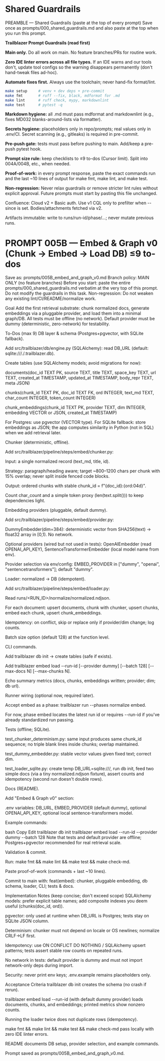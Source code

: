 # Shared Guardrails

PREAMBLE — Shared Guardrails (paste at the top of every prompt)
Save once as prompts/000_shared_guardrails.md and also paste at the top when
you run this prompt.

**Trailblazer Prompt Guardrails (read first)**

**Main only.** Do all work on main. No feature branches/PRs for routine work.

**Zero IDE linter errors across all file types.** If an IDE warns and our tools don't, update tool configs so the warning disappears permanently (don't hand-tweak files ad-hoc).

**Automate fixes first.** Always use the toolchain; never hand-fix format/lint.

```bash
make setup     # venv + dev deps + pre-commit
make fmt       # ruff --fix, black, mdformat for .md
make lint      # ruff check, mypy, markdownlint
make test      # pytest -q
```

**Markdown hygiene:** all .md must pass mdformat and markdownlint (e.g., fixes MD032 blanks-around-lists via formatter).

**Secrets hygiene:** placeholders only in repo/prompts; real values only in .env/CI. Secret scanning (e.g., gitleaks) is required in pre-commit.

**Pre-push gate:** tests must pass before pushing to main. Add/keep a pre-push pytest hook.

**Prompt size rule:** keep checklists to ≤9 to-dos (Cursor limit). Split into 004A/004B, etc., when needed.

**Proof-of-work:** in every prompt response, paste the exact commands run and the last ~10 lines of output for make fmt, make lint, and make test.

**Non-regression:** Never relax guardrails or remove stricter lint rules without explicit approval. Future prompts must start by pasting this file unchanged.

Confluence: Cloud v2 + Basic auth. Use v1 CQL only to prefilter when --since is set. Bodies/attachments fetched via v2.

Artifacts immutable: write to runs/run-id/phase/…; never mutate previous runs.

# PROMPT 005B — Embed & Graph v0 (Chunk → Embed → Load DB) ≤9 to-dos

Save as: prompts/005B_embed_and_graph_v0.md
Branch policy: MAIN ONLY (no feature branches)
Before you start: paste the entire prompts/000_shared_guardrails.md verbatim at the very top of this prompt. Do not modify the guardrails in this task.
Non-regression: Do not weaken any existing lint/CI/README/normalize work.

Goal
Add the first retrieval substrate: chunk normalized docs, generate embeddings via a pluggable provider, and load them into a minimal graph/DB. All tests must be offline (no network). Default provider must be dummy (deterministic, zero-network) for testability.

To-Dos (max 9)
DB layer & schema (Postgres+pgvector, with SQLite fallback).

Add src/trailblazer/db/engine.py (SQLAlchemy): read DB_URL (default: sqlite:///./.trailblazer.db).

Create tables (use SQLAlchemy models; avoid migrations for now):

documents(doc_id TEXT PK, source TEXT, title TEXT, space_key TEXT, url TEXT, created_at TIMESTAMP, updated_at TIMESTAMP, body_repr TEXT, meta JSON)

chunks(chunk_id TEXT PK, doc_id TEXT FK, ord INTEGER, text_md TEXT, char_count INTEGER, token_count INTEGER)

chunk_embeddings(chunk_id TEXT PK, provider TEXT, dim INTEGER, embedding VECTOR or JSON, created_at TIMESTAMP)

For Postgres: use pgvector (VECTOR type). For SQLite fallback: store embeddings as JSON; the app computes similarity in Python (not in SQL) when we add retrieval later.

Chunker (deterministic, offline).

Add src/trailblazer/pipeline/steps/embed/chunker.py:

Input: a single normalized record (text_md, title, id).

Strategy: paragraph/heading aware; target ~800–1200 chars per chunk with 15% overlap; never split inside fenced code blocks.

Output: ordered chunks with stable chunk_id = f"{doc_id}:{ord:04d}".

Count char_count and a simple token proxy (len(text.split())) to keep dependencies light.

Embedding providers (pluggable, default dummy).

Add src/trailblazer/pipeline/steps/embed/provider.py:

DummyEmbedder(dim=384): deterministic vector from SHA256(text) → float32 array in \[0,1). No network.

Optional providers (wired but not used in tests): OpenAIEmbedder (read OPENAI_API_KEY), SentenceTransformerEmbedder (local model name from env).

Provider selection via env/config: EMBED_PROVIDER in ["dummy", "openai", "sentencetransformers"]; default "dummy".

Loader: normalized → DB (idempotent).

Add src/trailblazer/pipeline/steps/embed/loader.py:

Read runs/\<RUN_ID>/normalize/normalized.ndjson.

For each document: upsert documents, chunk with chunker, upsert chunks, embed each chunk, upsert chunk_embeddings.

Idempotency: on conflict, skip or replace only if provider/dim change; log counts.

Batch size option (default 128) at the function level.

CLI commands.

Add trailblazer db init → create tables (safe if exists).

Add trailblazer embed load --run-id <RID> [--provider dummy] [--batch 128] [--max-docs N] [--max-chunks N].

Echo summary metrics (docs, chunks, embeddings written; provider; dim; db url).

Runner wiring (optional now, required later).

Accept embed as a phase: trailblazer run --phases normalize embed.

For now, phase embed locates the latest run id or requires --run-id if you've already standardized run passing.

Tests (offline; SQLite).

test_chunker_determinism.py: same input produces same chunk_id sequence; no triple blank lines inside chunks; overlap maintained.

test_dummy_embedder.py: stable vector values given fixed text; correct dim.

test_loader_sqlite.py: create temp DB_URL=sqlite:///<tmp>, run db init, feed two simple docs (via a tiny normalized.ndjson fixture), assert counts and idempotency (second run doesn't double rows).

Docs (README).

Add "Embed & Graph v0" section:

.env variables: DB_URL, EMBED_PROVIDER (default dummy), optional OPENAI_API_KEY, optional local sentence-transformers model.

Example commands:

bash
Copy
Edit
trailblazer db init
trailblazer embed load --run-id <RID> --provider dummy --batch 128
Note that tests and default provider are offline; Postgres+pgvector recommended for real retrieval scale.

Validation & commit.

Run: make fmt && make lint && make test && make check-md.

Paste proof-of-work (commands + last ~10 lines).

Commit to main with: feat(embed): chunker, pluggable embedding, db schema, loader, CLI; tests & docs.

Implementation Notes (keep concise; don't exceed scope)
SQLAlchemy models: prefer explicit table names; add composite indexes you deem useful (chunks(doc_id, ord)).

pgvector: only used at runtime when DB_URL is Postgres; tests stay on SQLite JSON column.

Determinism: chunker must not depend on locale or OS newlines; normalize CRLF→LF first.

Idempotency: use ON CONFLICT DO NOTHING / SQLAlchemy upsert patterns; tests assert stable row counts on repeated runs.

No network in tests: default provider is dummy and must not import network-only deps during import.

Security: never print env keys; .env.example remains placeholders only.

Acceptance Criteria
trailblazer db init creates the schema (no crash if rerun).

trailblazer embed load --run-id <RID> (with default dummy provider) loads documents, chunks, and embeddings; printed metrics show nonzero counts.

Running the loader twice does not duplicate rows (idempotency).

make fmt && make lint && make test && make check-md pass locally with zero IDE linter errors.

README documents DB setup, provider selection, and example commands.

Prompt saved as prompts/005B_embed_and_graph_v0.md.
